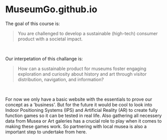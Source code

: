 # MuseumGo.github.io

The goal of this course is:
>You are challenged to develop a sustainable (high-tech) consumer product with a societal impact.
<br>

Our interpetation of this challange is:
>How can a sustainable product for museums foster engaging exploration and curiosity about history and art through visitor distribution, navigation, and information?
<br>

For now we only have a basic website with the essentials to prove our concept as a 'business'. But for the future it would be cool to look into Indoor Positioning Systems (IPS) and Artificial Reality (AR) to create fully function games so it can be tested in real life. Also gathering all necessery data from Musea or Art galeries has a crucial role to play when it comes to making these games work. So partnering with local musea is also a important step to undertake from here.
